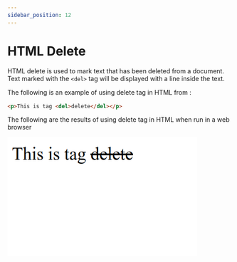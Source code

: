 ```yaml
---
sidebar_position: 12
---
```


# HTML Delete

HTML delete is used to mark text that has been deleted from a document. Text marked with the `<del>` tag will be displayed with a line inside the text.

The following is an example of using delete tag in HTML from :

```html title="index.html"
<p>This is tag <del>delete</del></p>
```

The following are the results of using delete tag in HTML when run in a web browser

![Docs Version Dropdown](./img/html-delete/tag-delete.png)
